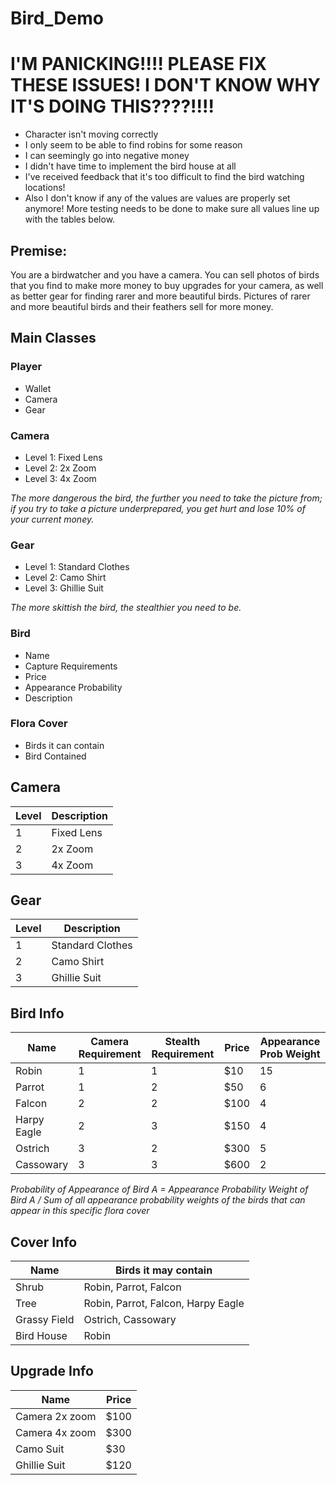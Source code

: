 # Bird_Demo

# I'M PANICKING!!!! PLEASE FIX THESE ISSUES! I DON'T KNOW WHY IT'S DOING THIS????!!!!
- Character isn't moving correctly
- I only seem to be able to find robins for some reason
- I can seemingly go into negative money
- I didn't have time to implement the bird house at all
- I've received feedback that it's too difficult to find the bird watching locations!
- Also I don't know if any of the values are values are properly set anymore! More testing needs to be done to make sure all values line up with the tables below.

## Premise: 
You are a birdwatcher and you have a camera. You can sell photos of birds that you find to make more money to buy upgrades for your camera, as well as better gear for finding rarer and more beautiful birds. Pictures of rarer and more beautiful birds and their feathers sell for more money.

## Main Classes

### Player
- Wallet
- Camera
- Gear

### Camera
- Level 1: Fixed Lens
- Level 2: 2x Zoom
- Level 3: 4x Zoom
  
*The more dangerous the bird, the further you need to take the picture from; if you try to take a picture underprepared, you get hurt and lose 10% of your current money.*

### Gear
- Level 1: Standard Clothes
- Level 2: Camo Shirt
- Level 3: Ghillie Suit
  
*The more skittish the bird, the stealthier you need to be.*

### Bird
- Name
- Capture Requirements
- Price
- Appearance Probability
- Description

### Flora Cover
- Birds it can contain
- Bird Contained

## Camera
| Level       | Description                                    |
|-------------|------------------------------------------------|
| 1           | Fixed Lens                                     |
| 2           | 2x Zoom                                        |
| 3           | 4x Zoom                                        |

## Gear
| Level       | Description                                    |
|-------------|------------------------------------------------|
| 1           | Standard Clothes                              |
| 2           | Camo Shirt                                    |
| 3           | Ghillie Suit                                   |


## Bird Info
| Name         | Camera Requirement | Stealth Requirement | Price    | Appearance Prob Weight |
|--------------|--------------------|---------------------|----------|------------------------|
| Robin        | 1                  | 1                   | $10      | 15                     |
| Parrot       | 1                  | 2                   | $50      | 6                      |
| Falcon       | 2                  | 2                   | $100     | 4                      |
| Harpy Eagle  | 2                  | 3                   | $150     | 4                      |
| Ostrich      | 3                  | 2                   | $300     | 5                      |
| Cassowary    | 3                  | 3                   | $600     | 2                      |

*Probability of Appearance of Bird A = Appearance Probability Weight of Bird A / Sum of all appearance probability weights of the birds that can appear in this specific flora cover*

## Cover Info
| Name          | Birds it may contain                  |
|---------------|---------------------------------------|
| Shrub         | Robin, Parrot, Falcon                 |
| Tree          | Robin, Parrot, Falcon, Harpy Eagle    |
| Grassy Field  | Ostrich, Cassowary                    |
| Bird House    | Robin                                 |

## Upgrade Info
| Name          | Price   |
|---------------|---------|
| Camera 2x zoom| $100    |
| Camera 4x zoom| $300    |
| Camo Suit     | $30     |
| Ghillie Suit  | $120    |
